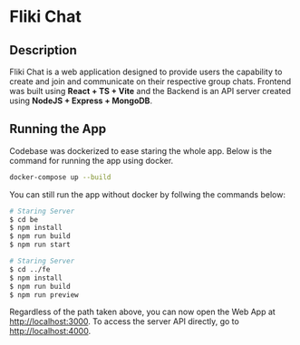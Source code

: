 # Fliki Chat

## Description

Fliki Chat is a web application designed to provide users the capability to create and join and communicate on their respective group chats. Frontend was built using **React + TS + Vite** and the Backend is an API server created using **NodeJS + Express + MongoDB**.

## Running the App

Codebase was dockerized to ease staring the whole app. Below is the command for running the app using docker.

```bash
docker-compose up --build
```

You can still run the app without docker by follwing the commands below:

```bash
# Staring Server
$ cd be
$ npm install
$ npm run build
$ npm run start

# Staring Server
$ cd ../fe
$ npm install
$ npm run build
$ npm run preview
```

Regardless of the path taken above, you can now open the Web App at [http://localhost:3000](http://localhost:3000). To access the server API directly, go to [http://localhost:4000](http://localhost:4000).
